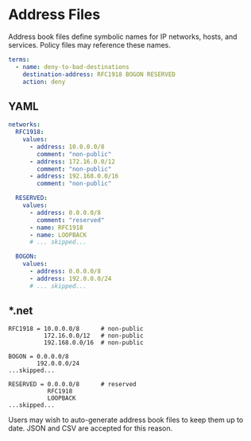 # Address Files

Address book files define symbolic names for IP networks, hosts, and services. Policy files may reference these names.

```yaml
terms:
  - name: deny-to-bad-destinations
    destination-address: RFC1918 BOGON RESERVED
    action: deny
```

## YAML

```yaml
networks:
  RFC1918:
    values:
      - address: 10.0.0.0/8
        comment: "non-public"
      - address: 172.16.0.0/12
        comment: "non-public"
      - address: 192.168.0.0/16
        comment: "non-public"

  RESERVED:
    values:
      - address: 0.0.0.0/8
        comment: "reserved"
      - name: RFC1918
      - name: LOOPBACK
      # ... skipped...

  BOGON:
    values:
      - address: 0.0.0.0/8
      - address: 192.0.0.0/24
      # ... skipped...
```

## *.net

```text
RFC1918 = 10.0.0.0/8      # non-public
          172.16.0.0/12   # non-public
          192.168.0.0/16  # non-public

BOGON = 0.0.0.0/8
        192.0.0.0/24
...skipped...

RESERVED = 0.0.0.0/8      # reserved
           RFC1918
           LOOPBACK
...skipped...
```

Users may wish to auto-generate address book files to keep them up to date. JSON and CSV are accepted for this reason.
